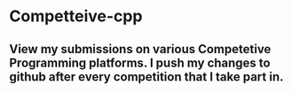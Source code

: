 # Competteive-cpp

## View my submissions on various Competetive Programming platforms. I push my changes to github after every competition that I take part in.
